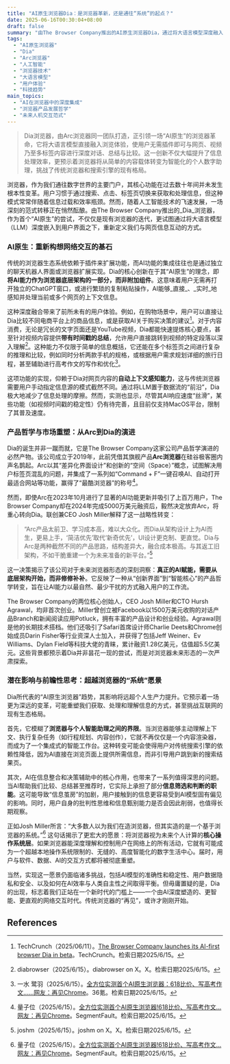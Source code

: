 ```yaml
---
title: "AI原生浏览器Dia：是浏览器革新，还是通往“系统”的起点？"
date: 2025-06-16T00:30:04+08:00
draft: false
summary: "由The Browser Company推出的AI原生浏览器Dia，通过将大语言模型深度融入浏览器底层，使用户能直接与网页、视频等内容进行智能交互，实现信息总结、对比和任务执行。这一创新不仅大幅提升了用户效率，更代表了浏览器产品哲学从“界面创新”到“智能核心”的转变，预示着浏览器可能成为未来个人数字生活的核心“系统”层，对现有互联网生态产生深远影响。"
tags: 
  - "AI原生浏览器"
  - "Dia"
  - "Arc浏览器"
  - "人工智能"
  - "浏览器技术"
  - "大语言模型"
  - "用户体验"
  - "科技趋势"
main_topics: 
  - "AI在浏览器中的深度集成"
  - "浏览器产品发展哲学"
  - "未来人机交互范式"
---
```


> Dia浏览器，由Arc浏览器同一团队打造，正引领一场“AI原生”的浏览器革命，它将大语言模型直接融入浏览体验，使用户无需插件即可与网页、视频乃至多标签内容进行深度对话、总结与比较。这一创新不仅大幅提升了信息处理效率，更预示着浏览器将从简单的内容载体转变为智能化的个人数字助理，挑战了传统浏览器和搜索引擎的现有格局。

浏览器，作为我们通往数字世界的主要门户，其核心功能在过去数十年间并未发生根本性变革。用户习惯于通过搜索、点击、标签页切换来获取和处理信息，但这种模式常常伴随着信息过载和效率瓶颈。然而，随着人工智能技术的飞速发展，一场深刻的范式转移正在悄然酝酿。由The Browser Company推出的_Dia_浏览器，作为首个“AI原生”的尝试，不仅仅是现有浏览器的迭代，更试图通过将大语言模型（LLM）深度嵌入到用户界面之下，重新定义我们与网页信息互动的方式。

### AI原生：重新构想网络交互的基石

传统的浏览器生态系统依赖于插件来扩展功能，而AI功能的集成往往也是通过独立的聊天机器人界面或浏览器扩展实现。Dia的核心创新在于其“AI原生”的理念，即**将AI能力作为浏览器底层架构的一部分，而非附加组件**。这意味着用户无需再打开独立的ChatGPT窗口，或进行繁琐的复制粘贴操作，AI能够_直接_、_实时_地感知并处理当前或多个网页的上下文信息。

这种深度融合带来了前所未有的用户体验。例如，在购物场景中，用户可以直接让Dia比较不同电商平台上的商品信息，或是获取AI关于购买决策的建议[^2]。对于内容消费，无论是冗长的文字页面还是YouTube视频，Dia都能快速提炼核心要点，甚至针对视频内容提供**带有时间戳的总结**，允许用户直接跳转到视频的特定段落以深入理解[^1]。这种能力不仅限于简单的信息概括，它还能在多个标签页之间进行复杂的推理和比较，例如同时分析两款手机的规格，或根据用户需求规划详细的旅行日程，甚至辅助进行高考作文的写作和优化[^3]。

这项功能的实现，仰赖于Dia对网页内容的**自动上下文感知能力**，这与传统浏览器需要用户手动指定信息源的模式截然不同。通过将LLM置于数据流的“前沿”，Dia极大地减少了信息处理的摩擦。然而，实测也显示，尽管其AI响应速度“丝滑”，某些功能（如视频时间戳的稳定性）仍有待完善，且目前仅支持MacOS平台，限制了其普及速度。

### 产品哲学与市场重塑：从Arc到Dia的演进

Dia的诞生并非一蹴而就，它是The Browser Company这家公司产品哲学演进的必然产物。该公司成立于2019年，此前凭借其旗舰产品**Arc浏览器**在硅谷极客圈内声名鹊起。Arc以其“差异化界面设计”和创新的“空间（Space）”概念，试图解决用户标签页混乱的问题，并集成了一系列如“Command + F”一键召唤AI、自动打开最适合网站等功能，赢得了“最酷浏览器”的称号[^5]。

然而，即使Arc在2023年10月进行了显著的AI功能更新并吸引了上百万用户，The Browser Company却在2024年完成5000万美元融资后，毅然决定放弃Arc，将重心转向Dia。联创兼CEO Josh Miller解释了这一战略性转变：

> “Arc产品太前卫、学习成本高，难以大众化。而Dia从架构设计上为AI而生，更易上手，‘简洁优先’取代‘新奇优先’，UI设计更克制、更直觉。Dia与Arc是两种截然不同的产品思路，结构差异大，融合成本极高。与其返工旧架构，不如干脆重建一个为未来准备的新平台。”[^4]

这一决策揭示了该公司对于未来浏览器形态的深刻洞察：**真正的AI赋能，需要从底层架构开始，而非修修补补**。它反映了一种从“创新界面”到“智能核心”的产品哲学转变，旨在让AI能力以最自然、最少干扰的方式融入用户的工作流。

The Browser Company的两位核心创始人，CEO Josh Miller和CTO Hursh Agrawal，均非首次创业。Miller曾创立被Facebook以1500万美元收购的对话产品Branch和新闻阅读应用Potluck，拥有丰富的产品设计和创业经验。Agrawal则是他的长期技术搭档。他们还吸引了Safari首席设计师Charlie Deets和Chrome创始成员Darin Fisher等行业资深人士加入，并获得了包括Jeff Weiner、Ev Williams、Dylan Field等科技大佬的青睐，累计融资1.28亿美元，估值超5.5亿美元。这些背景都预示着Dia并非昙花一现的尝试，而是对浏览器未来形态的一次严肃探索。

### 潜在影响与前瞻性思考：超越浏览器的“系统”愿景

Dia所代表的“AI原生浏览器”趋势，其影响将远超个人生产力提升。它预示着一场更为深远的变革，可能重塑我们获取、处理和理解信息的方式，甚至挑战互联网的现有生态格局。

首先，它模糊了**浏览器与个人智能助理之间的界限**。当浏览器能够主动理解上下文、执行复杂任务（如行程规划、内容创作），它就不再仅仅是一个内容渲染器，而成为了一个集成式的智能工作台。这种转变可能会使得用户对传统搜索引擎的依赖性降低，因为AI直接在浏览页面上提供所需信息，而非引导用户跳到新的搜索结果页。

其次，AI在信息整合和决策辅助中的核心作用，也带来了一系列值得深思的问题。当AI帮助我们比较、总结甚至推荐时，它实际上承担了部分**信息筛选和判断的职能**。这可能导致“信息茧房”的加剧，用户接触到的信息更容易受到AI模型固有偏见的影响。同时，用户自身的批判性思维和信息甄别能力是否会因此削弱，也值得长期观察。

正如Josh Miller所言：“大多数人以为我们在造浏览器，但其实造的是一个基于浏览器的系统。”[^5] 这句话揭示了更宏大的愿景：将浏览器视为未来个人计算的**核心操作系统层**。如果浏览器能深度理解和控制用户在网络上的所有活动，它就有可能成为一个超越本地操作系统限制的、无缝的、高度智能化的数字生活中心。届时，用户与软件、数据、AI的交互方式都将被彻底重塑。

当然，实现这一愿景仍面临诸多挑战，包括AI模型的准确性和稳定性、用户数据隐私和安全、以及如何在AI效率与人类自主性之间取得平衡。但毋庸置疑的是，Dia的出现，标志着我们正站在一个新时代的门槛上——一个由AI深度塑造的、更智能、更直观的网络交互时代。传统浏览器的“再见”，或许才刚刚开始。

## References
[^1]: diabrowser（2025/6/15）。diabrowser on X。X。检索日期2025/6/15。
[^2]: TechCrunch（2025/06/11）。<a href="https://techcrunch.com/2025/06/11/the-browser-company-launches-its-ai-first-browser-dia-in-beta/">The Browser Company launches its AI-first browser Dia in beta</a>。TechCrunch。检索日期2025/6/15。
[^3]: 一水 鹭羽（2025/6/15）。<a href="https://36kr.com/p/3337245776537865">全方位实测首个AI原生浏览器：618比价、写高考作文……网友：再见Chrome</a>。36氪。检索日期2025/6/15。
[^4]: joshm（2025/6/15）。joshm on X。X。检索日期2025/6/15。
[^5]: 量子位（2025/6/15）。<a href="https://segmentfault.com/a/1190000046654402">全方位实测首个AI原生浏览器!618比价、写高考作文…网友：再见Chrome</a>。SegmentFault。检索日期2025/6/15。

